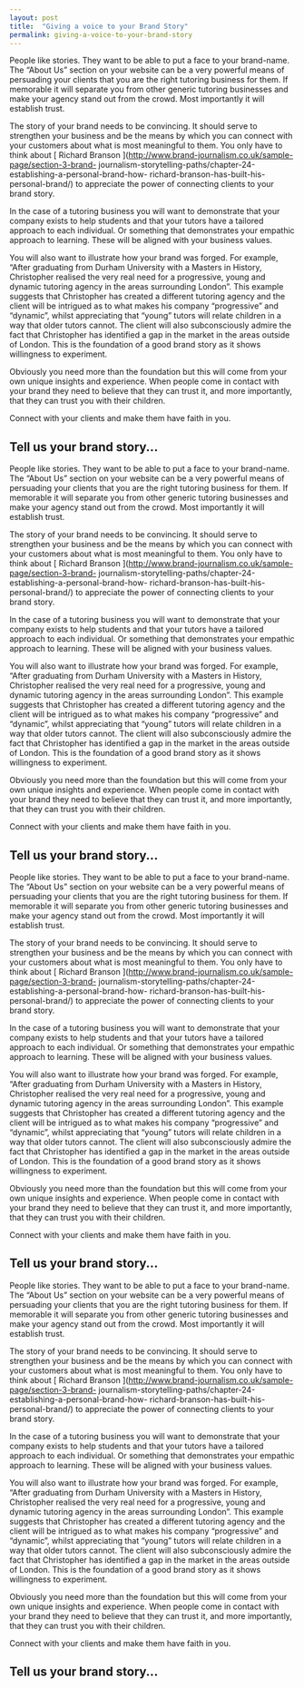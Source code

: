 ```yaml
---
layout: post
title:  "Giving a voice to your Brand Story"
permalink: giving-a-voice-to-your-brand-story
---
```

People like stories. They want to be able to put a face to your brand-name.
The “About Us” section on your website can be a very powerful means of
persuading your clients that you are the right tutoring business for them. If
memorable it will separate you from other generic tutoring businesses and make
your agency stand out from the crowd. Most importantly it will establish
trust.

The story of your brand needs to be convincing. It should serve to strengthen
your business and be the means by which you can connect with your customers
about what is most meaningful to them. You only have to think about [ Richard
Branson ](http://www.brand-journalism.co.uk/sample-page/section-3-brand-
journalism-storytelling-paths/chapter-24-establishing-a-personal-brand-how-
richard-branson-has-built-his-personal-brand/) to appreciate the power of
connecting clients to your brand story.

In the case of a tutoring business you will want to demonstrate that your
company exists to help students and that your tutors have a tailored approach
to each individual. Or something that demonstrates your empathic approach to
learning. These will be aligned with your business values.

You will also want to illustrate how your brand was forged. For example,
“After graduating from Durham University with a Masters in History,
Christopher realised the very real need for a progressive, young and dynamic
tutoring agency in the areas surrounding London”. This example suggests that
Christopher has created a different tutoring agency and the client will be
intrigued as to what makes his company “progressive” and “dynamic”, whilst
appreciating that “young” tutors will relate children in a way that older
tutors cannot. The client will also subconsciously admire the fact that
Christopher has identified a gap in the market in the areas outside of London.
This is the foundation of a good brand story as it shows willingness to
experiment.

Obviously you need more than the foundation but this will come from your own
unique insights and experience. When people come in contact with your brand
they need to believe that they can trust it, and more importantly, that they
can trust you with their children.

Connect with your clients and make them have faith in you.

## Tell us your brand story...

People like stories. They want to be able to put a face to your brand-name.
The “About Us” section on your website can be a very powerful means of
persuading your clients that you are the right tutoring business for them. If
memorable it will separate you from other generic tutoring businesses and make
your agency stand out from the crowd. Most importantly it will establish
trust.

The story of your brand needs to be convincing. It should serve to strengthen
your business and be the means by which you can connect with your customers
about what is most meaningful to them. You only have to think about [ Richard
Branson ](http://www.brand-journalism.co.uk/sample-page/section-3-brand-
journalism-storytelling-paths/chapter-24-establishing-a-personal-brand-how-
richard-branson-has-built-his-personal-brand/) to appreciate the power of
connecting clients to your brand story.

In the case of a tutoring business you will want to demonstrate that your
company exists to help students and that your tutors have a tailored approach
to each individual. Or something that demonstrates your empathic approach to
learning. These will be aligned with your business values.

You will also want to illustrate how your brand was forged. For example,
“After graduating from Durham University with a Masters in History,
Christopher realised the very real need for a progressive, young and dynamic
tutoring agency in the areas surrounding London”. This example suggests that
Christopher has created a different tutoring agency and the client will be
intrigued as to what makes his company “progressive” and “dynamic”, whilst
appreciating that “young” tutors will relate children in a way that older
tutors cannot. The client will also subconsciously admire the fact that
Christopher has identified a gap in the market in the areas outside of London.
This is the foundation of a good brand story as it shows willingness to
experiment.

Obviously you need more than the foundation but this will come from your own
unique insights and experience. When people come in contact with your brand
they need to believe that they can trust it, and more importantly, that they
can trust you with their children.

Connect with your clients and make them have faith in you.

## Tell us your brand story...

People like stories. They want to be able to put a face to your brand-name.
The “About Us” section on your website can be a very powerful means of
persuading your clients that you are the right tutoring business for them. If
memorable it will separate you from other generic tutoring businesses and make
your agency stand out from the crowd. Most importantly it will establish
trust.

The story of your brand needs to be convincing. It should serve to strengthen
your business and be the means by which you can connect with your customers
about what is most meaningful to them. You only have to think about [ Richard
Branson ](http://www.brand-journalism.co.uk/sample-page/section-3-brand-
journalism-storytelling-paths/chapter-24-establishing-a-personal-brand-how-
richard-branson-has-built-his-personal-brand/) to appreciate the power of
connecting clients to your brand story.

In the case of a tutoring business you will want to demonstrate that your
company exists to help students and that your tutors have a tailored approach
to each individual. Or something that demonstrates your empathic approach to
learning. These will be aligned with your business values.

You will also want to illustrate how your brand was forged. For example,
“After graduating from Durham University with a Masters in History,
Christopher realised the very real need for a progressive, young and dynamic
tutoring agency in the areas surrounding London”. This example suggests that
Christopher has created a different tutoring agency and the client will be
intrigued as to what makes his company “progressive” and “dynamic”, whilst
appreciating that “young” tutors will relate children in a way that older
tutors cannot. The client will also subconsciously admire the fact that
Christopher has identified a gap in the market in the areas outside of London.
This is the foundation of a good brand story as it shows willingness to
experiment.

Obviously you need more than the foundation but this will come from your own
unique insights and experience. When people come in contact with your brand
they need to believe that they can trust it, and more importantly, that they
can trust you with their children.

Connect with your clients and make them have faith in you.

## Tell us your brand story...

People like stories. They want to be able to put a face to your brand-name.
The “About Us” section on your website can be a very powerful means of
persuading your clients that you are the right tutoring business for them. If
memorable it will separate you from other generic tutoring businesses and make
your agency stand out from the crowd. Most importantly it will establish
trust.

The story of your brand needs to be convincing. It should serve to strengthen
your business and be the means by which you can connect with your customers
about what is most meaningful to them. You only have to think about [ Richard
Branson ](http://www.brand-journalism.co.uk/sample-page/section-3-brand-
journalism-storytelling-paths/chapter-24-establishing-a-personal-brand-how-
richard-branson-has-built-his-personal-brand/) to appreciate the power of
connecting clients to your brand story.

In the case of a tutoring business you will want to demonstrate that your
company exists to help students and that your tutors have a tailored approach
to each individual. Or something that demonstrates your empathic approach to
learning. These will be aligned with your business values.

You will also want to illustrate how your brand was forged. For example,
“After graduating from Durham University with a Masters in History,
Christopher realised the very real need for a progressive, young and dynamic
tutoring agency in the areas surrounding London”. This example suggests that
Christopher has created a different tutoring agency and the client will be
intrigued as to what makes his company “progressive” and “dynamic”, whilst
appreciating that “young” tutors will relate children in a way that older
tutors cannot. The client will also subconsciously admire the fact that
Christopher has identified a gap in the market in the areas outside of London.
This is the foundation of a good brand story as it shows willingness to
experiment.

Obviously you need more than the foundation but this will come from your own
unique insights and experience. When people come in contact with your brand
they need to believe that they can trust it, and more importantly, that they
can trust you with their children.

Connect with your clients and make them have faith in you.

## Tell us your brand story...
